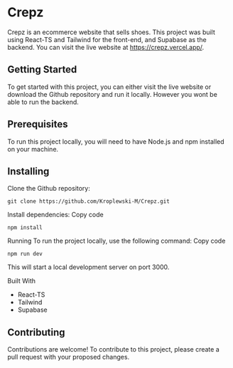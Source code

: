# Crepz
Crepz is an ecommerce website that sells shoes. This project was built using React-TS and Tailwind for the front-end, and Supabase as the backend. You can visit the live website at https://crepz.vercel.app/.

## Getting Started
To get started with this project, you can either visit the live website or download the Github repository and run it locally. However you wont be able to run the backend.

## Prerequisites
To run this project locally, you will need to have Node.js and npm installed on your machine.

## Installing
Clone the Github repository:
```
git clone https://github.com/Kroplewski-M/Crepz.git
```

Install dependencies:
Copy code
```
npm install
```
Running
To run the project locally, use the following command:
Copy code
```
npm run dev
```
This will start a local development server on port 3000.

Built With
- React-TS
- Tailwind
- Supabase
## Contributing
Contributions are welcome! To contribute to this project, please create a pull request with your proposed changes.

